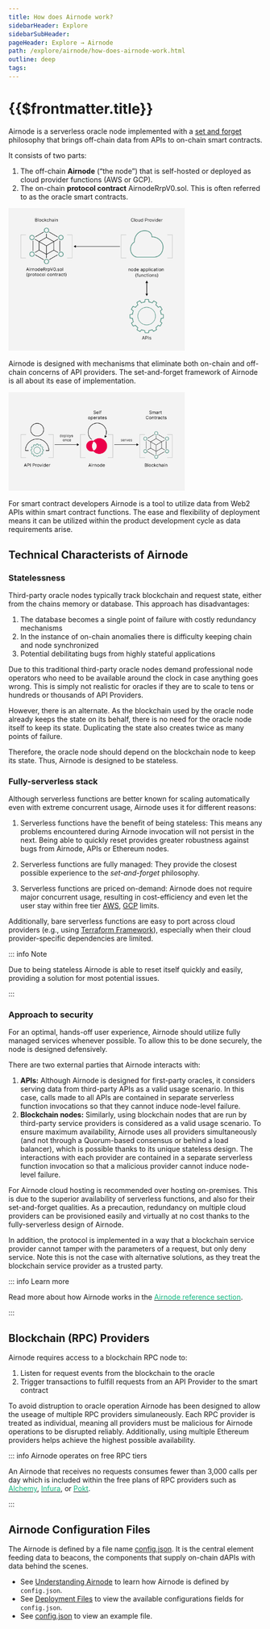 ```yaml
---
title: How does Airnode work?
sidebarHeader: Explore
sidebarSubHeader:
pageHeader: Explore → Airnode
path: /explore/airnode/how-does-airnode-work.html
outline: deep
tags:
---
```


<PageHeader/>

<SearchHighlight/>

<FlexStartTag/>

# {{$frontmatter.title}}

Airnode is a serverless oracle node implemented with a
[set and forget](/explore/airnode/what-is-airnode.md#_1-set-and-forget)
philosophy that brings off-chain data from APIs to on-chain smart contracts.

It consists of two parts:

1. The off-chain **Airnode** (“the node”) that is self-hosted or deployed as
   cloud provider functions (AWS or GCP).
2. The on-chain **protocol contract** AirnodeRrpV0.sol. This is often referred
   to as the oracle smart contracts.

  <img src="../assets/images/02-What_is_Airnode.png" style="width:350px">

Airnode is designed with mechanisms that eliminate both on-chain and off-chain
concerns of API providers. The set-and-forget framework of Airnode is all about
its ease of implementation.

<img src="../assets/images/04-Airnode_Design_Philosophy.png" style="width:350px">

For smart contract developers Airnode is a tool to utilize data from Web2 APIs
within smart contract functions. The ease and flexibility of deployment means it
can be utilized within the product development cycle as data requirements arise.

<!---::: info Read more

For a technical overview of Airnode see
[getting to know Airnode](https://medium.com/api3/getting-to-know-airnode-162e50ea243e)<ExternalLinkImage/>.
:::
-->

## Technical Characterists of Airnode

### Statelessness

Third-party oracle nodes typically track blockchain and request state, either
from the chains memory or database. This approach has disadvantages:

1. The database becomes a single point of failure with costly redundancy
   mechanisms
2. In the instance of on-chain anomalies there is difficulty keeping chain and
   node synchronized
3. Potential debilitating bugs from highly stateful applications

Due to this traditional third-party oracle nodes demand professional node
operators who need to be available around the clock in case anything goes wrong.
This is simply not realistic for oracles if they are to scale to tens or
hundreds or thousands of API Providers.

However, there is an alternate. As the blockchain used by the oracle node
already keeps the state on its behalf, there is no need for the oracle node
itself to keep its state. Duplicating the state also creates twice as many
points of failure.

Therefore, the oracle node should depend on the blockchain node to keep its
state. Thus, Airnode is designed to be stateless.

### Fully-serverless stack

Although serverless functions are better known for scaling automatically even
with extreme concurrent usage, Airnode uses it for different reasons:

1. Serverless functions have the benefit of being stateless: This means any
   problems encountered during Airnode invocation will not persist in the next.
   Being able to quickly reset provides greater robustness against bugs from
   Airnode, APIs or Ethereum nodes.

2. Serverless functions are fully managed: They provide the closest possible
   experience to the _set-and-forget_ philosophy.

3. Serverless functions are priced on-demand: Airnode does not require major
   concurrent usage, resulting in cost-efficiency and even let the user stay
   within free tier [AWS<ExternalLinkImage/>](https://aws.amazon.com/free),
   [GCP<ExternalLinkImage/>](https://cloud.google.com/free) limits.

Additionally, bare serverless functions are easy to port across cloud providers
(e.g., using
[Terraform Framework<ExternalLinkImage/>](https://www.terraform.io/)),
especially when their cloud provider-specific dependencies are limited.

::: info Note

Due to being stateless Airnode is able to reset itself quickly and easily,
providing a solution for most potential issues.

:::

### Approach to security

For an optimal, hands-off user experience, Airnode should utilize fully managed
services whenever possible. To allow this to be done securely, the node is
designed defensively.

There are two external parties that Airnode interacts with:

1. **APIs:** Although Airnode is designed for first-party oracles, it considers
   serving data from third-party APIs as a valid usage scenario. In this case,
   calls made to all APIs are contained in separate serverless function
   invocations so that they cannot induce node-level failure.
2. **Blockchain nodes:** Similarly, using blockchain nodes that are run by
   third-party service providers is considered as a valid usage scenario. To
   ensure maximum availability, Airnode uses all providers simultaneously (and
   not through a Quorum-based consensus or behind a load balancer), which is
   possible thanks to its unique stateless design. The interactions with each
   provider are contained in a separate serverless function invocation so that a
   malicious provider cannot induce node-level failure.

For Airnode cloud hosting is recommended over hosting on-premises. This is due
to the superior availability of serverless functions, and also for their
set-and-forget qualities. As a precaution, redundancy on multiple cloud
providers can be provisioned easily and virtually at no cost thanks to the
fully-serverless design of Airnode.

In addition, the protocol is implemented in a way that a blockchain service
provider cannot tamper with the parameters of a request, but only deny service.
Note this is not the case with alternative solutions, as they treat the
blockchain service provider as a trusted party.

::: info Learn more

Read more about how Airnode works in the
[<span style="color:rgb(16, 185, 129);">Airnode reference section</span>](/reference/airnode/latest/understand/).

:::

<!--## Statelessness

Typically, oracle nodes persistently track the blockchain and the state of the
requests they receive (i.e. the present stage of their fulfillment), either in
memory or in a database. In terms of systems, they are not memoryless. However,
such approach comes with many disadvantages:

1. The database becomes a single point of failure, and redundancy is costly and
   complicated to orchestrate.
2. Any on-chain anomalies (block reorganization, ommer blocks etc.) result in
   the chain's and node's states losing synchronization, which is difficult to
   fix.
3. Highly stateful applications have many edge cases that are difficult to
   completely cover by tests. Therefore, debilitating bugs are bound to slip
   through.

These disadvantages result in an unstable oracle node, which is the essential
reason why traditional oracle nodes require _professional node operators_ that
need to be on call 24/7 in case of incidents. Since this is not a realistic
requirement for first-party oracles, an oracle node designed for these oracles
has to be stateless.

However, there's another way to approach state keeping for oracle nodes: since
the node on a given blockchain (such as Ethereum) used by the oracle node
already keeps the state on its behalf, there is no need for the node itself to
keep its state. Duplicating the state would create twice as many points of
failure (and it would be enough for one of them to fail to cause total failure).
Therefore, the oracle node should depend on the blockchain node to keep its
state, which should be reflected in the way in which the oracle node's protocol
is designed-->

<!--### Non-idempotent operations

An API operation is idempotent if calling it multiple times has the same effect
as calling it once. For example, using a GET operation of an exchange's API to
get the exchange rate between ETH and USD is typically an idempotent operation.
It will not make any difference at the API server-side if we call it once or
several times.

In contrast, using a POST operation of a remittance service provider API to send
$100 to another party would be a non-idempotent operation. Each call would send
an additional $100, which means that using the operation multiple times would
have a different effect than using it once.

Stateless oracle nodes cannot "remember" if they already made an API call
associated with a given request, and, under certain conditions, they may repeat
it. At present, this is not an issue since oracles are only used for performing
idempotent operations. In the future, however, Airnode intends to support
non-idempotent operations as well. We are currently researching alternative
methods of achieving this while protecting the resiliency provided by
statelessness.-->

<!--Third-party oracle nodes typically track blockchain and request state, either
from the chains memory or database. This approach has disadvantages:

1. The database becomes a single point of failure with costly redundancy
   mechanisms
2. In the instance of on-chain anomalies there is difficulty keeping chain and
   node synchronized
3. Potential debilitating bugs from highly stateful applications

Due to this traditional third-party oracle nodes demand professional node
operators who need to be available around the clock in case anything goes wrong.
This is simply not realistic for oracles if they are to scale to tens or
hundreds or thousands of API Providers.

However, there is an alternate. As the blockchain used by the oracle node
already keeps the state on its behalf, there is no need for the oracle node
itself to keep its state. Duplicating the state also creates twice as many
points of failure.

Therefore, the oracle node should depend on the blockchain node to keep its
state. Thus, Airnode is designed to be stateless.-->

## Blockchain (RPC) Providers

Airnode requires access to a blockchain RPC node to:

1. Listen for request events from the blockchain to the oracle
2. Trigger transactions to fulfill requests from an API Provider to the smart
   contract

To avoid distruption to oracle operation Airnode has been designed to allow the
useage of multiple RPC providers simulaneously. Each RPC provider is treated as
individual, meaning all providers must be malicious for Airnode operations to be
disrupted reliably. Additionally, using multiple Ethereum providers helps
achieve the highest possible availability.

::: info Airnode operates on free RPC tiers

An Airnode that receives no requests consumes fewer than 3,000 calls per day
which is included within the free plans of RPC providers such as
[<span style="color:rgb(16, 185, 129);">Alchemy<ExternalLinkImage/></span>](https://www.alchemy.com/overviews/rpc-node),
[<span style="color:rgb(16, 185, 129);">Infura<ExternalLinkImage/></span>](https://docs.infura.io/infura/networks/ethereum/json-rpc-methods),
or
[<span style="color:rgb(16, 185, 129);">Pokt<ExternalLinkImage/></span>](https://docs.pokt.network/use/public-rpc/).

:::

<!---
Although the expectation is that the user will be using a public RPC, nothing
prevents API providers from using a private RPC node. Furthermore, Airnode is
designed to allow the usage of multiple RPC providers simultaneously.

This is achieved by treating all of the integrated providers individually. The
operations of an Airnode thus cannot be disrupted reliably unless all of its
providers are malicious. Therefore, using multiple Ethereum providers is a
better strategy to achieve the highest possible availability than using a
private Ethereum node.-->

## Airnode Configuration Files

The Airnode is defined by a file name
[config.json](/reference/airnode/latest/deployment-files/config-json.md). It is
the central element feeding data to beacons, the components that supply on-chain
dAPIs with data behind the scenes.

- See [Understanding Airnode](/reference/airnode/latest/understand/) to learn
  how Airnode is defined by `config.json`.
- See
  [Deployment Files](/reference/airnode/latest/deployment-files/config-json.md)
  to view the available configurations fields for `config.json`.
- See
  [config.json](/reference/airnode/latest/deployment-files/examples/config-json.md)
  to view an example file.

<FlexEndTag/>
